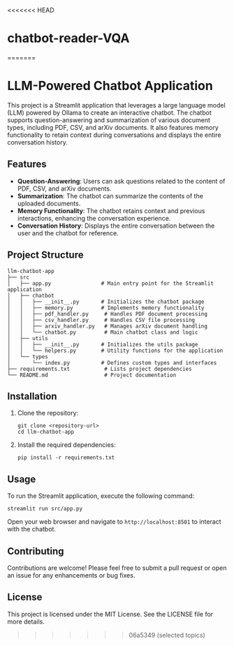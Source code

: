 <<<<<<< HEAD
# chatbot-reader-VQA
=======
# LLM-Powered Chatbot Application

This project is a Streamlit application that leverages a large language model (LLM) powered by Ollama to create an interactive chatbot. The chatbot supports question-answering and summarization of various document types, including PDF, CSV, and arXiv documents. It also features memory functionality to retain context during conversations and displays the entire conversation history.

## Features

- **Question-Answering**: Users can ask questions related to the content of PDF, CSV, and arXiv documents.
- **Summarization**: The chatbot can summarize the contents of the uploaded documents.
- **Memory Functionality**: The chatbot retains context and previous interactions, enhancing the conversation experience.
- **Conversation History**: Displays the entire conversation between the user and the chatbot for reference.

## Project Structure

```
llm-chatbot-app
├── src
│   ├── app.py                # Main entry point for the Streamlit application
│   ├── chatbot
│   │   ├── __init__.py       # Initializes the chatbot package
│   │   ├── memory.py         # Implements memory functionality
│   │   ├── pdf_handler.py     # Handles PDF document processing
│   │   ├── csv_handler.py     # Handles CSV file processing
│   │   ├── arxiv_handler.py   # Manages arXiv document handling
│   │   └── chatbot.py         # Main chatbot class and logic
│   ├── utils
│   │   ├── __init__.py       # Initializes the utils package
│   │   └── helpers.py        # Utility functions for the application
│   └── types
│       └── index.py          # Defines custom types and interfaces
├── requirements.txt           # Lists project dependencies
└── README.md                  # Project documentation
```

## Installation

1. Clone the repository:
   ```
   git clone <repository-url>
   cd llm-chatbot-app
   ```

2. Install the required dependencies:
   ```
   pip install -r requirements.txt
   ```

## Usage

To run the Streamlit application, execute the following command:
```
streamlit run src/app.py
```

Open your web browser and navigate to `http://localhost:8501` to interact with the chatbot.

## Contributing

Contributions are welcome! Please feel free to submit a pull request or open an issue for any enhancements or bug fixes.

## License

This project is licensed under the MIT License. See the LICENSE file for more details.
>>>>>>> 06a5349 (selected  topics)
